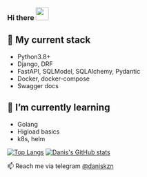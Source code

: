 ### Hi there <img src="https://raw.githubusercontent.com/MartinHeinz/MartinHeinz/master/wave.gif" width="30px">

## 🫶 My current stack
- Python3.8+
- Django, DRF
- FastAPI, SQLModel, SQLAlchemy, Pydantic
- Docker, docker-compose
- Swagger docs

## 🌱 I’m currently learning
- Golang
- Higload basics
- k8s, helm

[![Top Langs](https://github-readme-stats.vercel.app/api/top-langs/?username=daniskazan&layout=compact)](https://github.com/anuraghazra/github-readme-stats)
[![Danis's GitHub stats](https://github-readme-stats.vercel.app/api?username=daniskazan)](https://github.com/anuraghazra/github-readme-stats)

📫 Reach me via telegram [@daniskzn](https://t.me/daniskzn)
